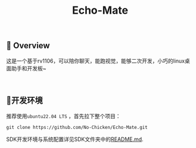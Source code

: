 <h1 align="center">Echo-Mate</h1>

<br>

## :ledger: Overview

这是一个基于rv1106，可以陪你聊天，能跑视觉，能够二次开发，小巧的linux桌面助手和开发板~

<br>

## :bookmark_tabs:开发环境

推荐使用`ubuntu22.04 LTS` ，首先拉下整个项目：

```shell
git clone https://github.com/No-Chicken/Echo-Mate.git
```

SDK开发环境与系统配置详见SDK文件夹中的[README.md](./SDK/README.md).